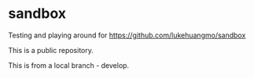 sandbox
=======

Testing and playing around for https://github.com/lukehuangmo/sandbox

This is a public repository.

This is from a local branch - develop.
